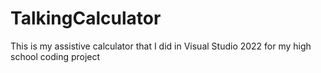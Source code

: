 # TalkingCalculator
This is my assistive calculator that I did in Visual Studio 2022 for my high school coding project
